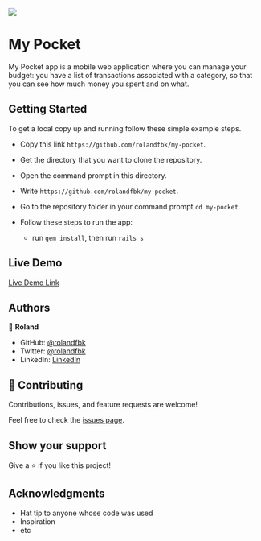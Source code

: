 ![](https://img.shields.io/badge/Microverse-blueviolet)

# My Pocket

My Pocket app is a mobile web application where you can manage your budget: you have a list of transactions associated with a category, so that you can see how much money you spent and on what.

## Getting Started
To get a local copy up and running follow these simple example steps.

- Copy this link `https://github.com/rolandfbk/my-pocket`.
- Get the directory that you want to clone the repository.
- Open the command prompt in this directory.
- Write `https://github.com/rolandfbk/my-pocket`.
- Go to the repository folder in your command prompt `cd my-pocket`.

- Follow these steps to run the app:
  - run `gem install`, then run `rails s`

## Live Demo

[Live Demo Link](https://mypocket.herokuapp.com/)

## Authors

👤 **Roland**

- GitHub: [@rolandfbk](https://github.com/rolandfbk)
- Twitter: [@rolandfbk](https://twitter.com/rolandfbk)
- LinkedIn: [LinkedIn](https://www.linkedin.com/in/roland-ossisa-yuma)


## 🤝 Contributing

Contributions, issues, and feature requests are welcome!

Feel free to check the [issues page](../../issues/).

## Show your support

Give a ⭐️ if you like this project!

## Acknowledgments

- Hat tip to anyone whose code was used
- Inspiration
- etc